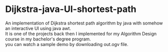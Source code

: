 # Dijkstra-java-UI-shortest-path
An implementation of Dijkstra shortest path algorithm by java with somehow an interactive UI using java awt. </br>
It is one of the projects back then I implemented for my Algorithm Design course in my bachelor's degree program. </br>
you can watch a sample demo by downloading out.ogv file. 
